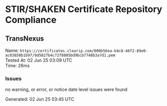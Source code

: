 # STIR/SHAKEN Certificate Repository Compliance

## TransNexus

Name: `https://certificates.clearip.com/000b56ea-b4c8-46f2-89e0-ac03650b1b97/9d5027b4c72f8805bd9bcb7748b3a7d1.pem`\
Tested At: 02 Jun 25 03:09 UTC\
Time: 26ms

### Issues

no warning, or error, or notice date level issues were found

Generated: 02 Jun 25 03:45 UTC